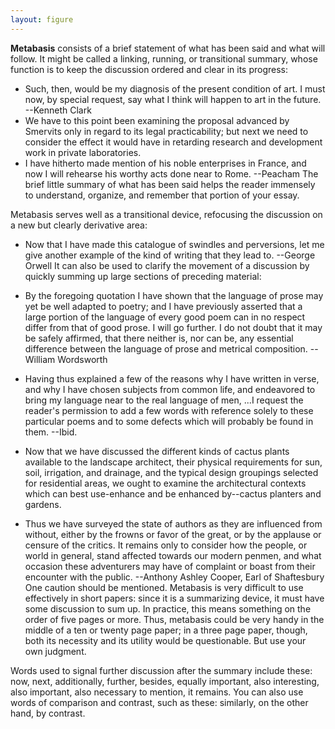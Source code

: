 ```yaml
---
layout: figure
---
```


**Metabasis** consists of a brief statement of what has been said and what will follow. It might be called a linking, running, or transitional summary, whose function is to keep the discussion ordered and clear in its progress:

 - Such, then, would be my diagnosis of the present condition of art. I must now, by special request, say what I think will happen to art in the future. --Kenneth Clark
 - We have to this point been examining the proposal advanced by Smervits only in regard to its legal practicability; but next we need to consider the effect it would have in retarding research and development work in private laboratories.
 - I have hitherto made mention of his noble enterprises in France, and now I will rehearse his worthy acts done near to Rome. --Peacham
The brief little summary of what has been said helps the reader immensely to understand, organize, and remember that portion of your essay.

Metabasis serves well as a transitional device, refocusing the discussion on a new but clearly derivative area:

 - Now that I have made this catalogue of swindles and perversions, let me give another example of the kind of writing that they lead to. --George Orwell
It can also be used to clarify the movement of a discussion by quickly summing up large sections of preceding material:

 - By the foregoing quotation I have shown that the language of prose may yet be well adapted to poetry; and I have previously asserted that a large portion of the language of every good poem can in no respect differ from that of good prose. I will go further. I do not doubt that it may be safely affirmed, that there neither is, nor can be, any essential difference between the language of prose and metrical composition. --William Wordsworth
 - Having thus explained a few of the reasons why I have written in verse, and why I have chosen subjects from common life, and endeavored to bring my language near to the real language of men, ...I request the reader's permission to add a few words with reference solely to these particular poems and to some defects which will probably be found in them. --Ibid.
 - Now that we have discussed the different kinds of cactus plants available to the landscape architect, their physical requirements for sun, soil, irrigation, and drainage, and the typical design groupings selected for residential areas, we ought to examine the architectural contexts which can best use-enhance and be enhanced by--cactus planters and gardens.
 - Thus we have surveyed the state of authors as they are influenced from without, either by the frowns or favor of the great, or by the applause or censure of the critics. It remains only to consider how the people, or world in general, stand affected towards our modern penmen, and what occasion these adventurers may have of complaint or boast from their encounter with the public. --Anthony Ashley Cooper, Earl of Shaftesbury
One caution should be mentioned. Metabasis is very difficult to use effectively in short papers: since it is a summarizing device, it must have some discussion to sum up. In practice, this means something on the order of five pages or more. Thus, metabasis could be very handy in the middle of a ten or twenty page paper; in a three page paper, though, both its necessity and its utility would be questionable. But use your own judgment.

Words used to signal further discussion after the summary include these: now, next, additionally, further, besides, equally important, also interesting, also important, also necessary to mention, it remains. You can also use words of comparison and contrast, such as these: similarly, on the other hand, by contrast.